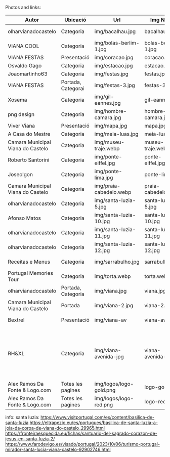 Photos and links:

| Autor                             | Ubicació           | Url                     | Img Name            | CopyRight  | Link                                                                                                                                                                                                                                                                                                                                                                                                                                      |                                                                                                                                                                                                                                                                                                                                                                                                                                                               
|-----------------------------------|--------------------|-------------------------|---------------------|------------|-------------------------------------------------------------------------------------------------------------------------------------------------------------------------------------------------------------------------------------------------------------------------------------------------------------------------------------------------------------------------------------------------------------------------------------------|
| olharvianadocastelo               | Categoria          | img/bacalhau.jpg        | bacalhau.jpg        | All Rights | https://www.olharvianadocastelo.pt/2016/03/sao-cerca-de-quarenta-os-restaurantes.html                                                                                                                                                                                                                                                                                                                                                     |
| VIANA COOL                        | Categoria          | img/bolas-berlim-1.jpg  | bolas-berlim-1.jpg  | All Rights | https://vianacool.com/en/eat/confeitaria-manuel-natario                                                                                                                                                                                                                                                                                                                                                                                   |
| VIANA FESTAS                      | Presentació        | img/coracao.jpg         | coracao.jpg         | All Rights | https://festasdagonia.com/a-romaria/desfile-da-mordomia/                                                                                                                                                                                                                                                                                                                                                                                  |
| Osvaldo Gago                      | Categoria          | img/estacao.jpg         | estacao.jpg         | Copi Left  | https://commons.wikimedia.org/wiki/File:Estacao_Comboio_Viana_Castelo.JPG                                                                                                                                                                                                                                                                                                                                                                 |
| Joaomartinho63                    | Categoria          | img/festas.jpg          | festas.jpg          | Copi Left  | https://commons.wikimedia.org/wiki/File:Festa_no_chafariz.jpg                                                                                                                                                                                                                                                                                                                                                                             |
| VIANA FESTAS                      | Portada, Categorai | img/festas-3.jpg        | festas-3.jpg        | All Rights | https://festasdagonia.com/en/a-romaria/desfile-da-mordomia/                                                                                                                                                                                                                                                                                                                                                                               |
| Xosema                            | Categoria          | img/gil-eannes.jpg      | gil-eannes.jpg      | Copi Left  | https://commons.wikimedia.org/wiki/File:Viana_do_Castelo_-_Buque_Gil_Eannes_-_01.jpg                                                                                                                                                                                                                                                                                                                                                      |
| png design                        | Categoria          | img/hombre-camara.jpg   | hombre-camara.jpg   | Copi Left  | https://unsplash.com/es/fotos/persona-usando-la-camara-plegable-CSWcbb_FriU                                                                                                                                                                                                                                                                                                                                                               |
| Viver Viana                       | Presentació        | img/mapa.jpg            | mapa.jpg            | All Rights | https://viverviana.pt/viana-do-castelo/                                                                                                                                                                                                                                                                                                                                                                                                   |
| A Casa do Mestre                  | Categoria          | img/meia-luas.jpg       | meia-luas.jpg       | All Rights | https://acasadomestre.com/pastelarias-e-doces-de-viana/                                                                                                                                                                                                                                                                                                                                                                                   |
| Camara Municipal Viana do Castelo | Categoria          | img/museu-traje.webp    | museu-traje.webp    | All Rights | https://www.cm-viana-castelo.pt/visitar/turismo-e-lazer/museus-e-espacos-museologicos/museu-do-traje/apresentacao/                                                                                                                                                                                                                                                                                                                        |
| 	Roberto Santorini                | Categoria          | img/ponte-eiffel.jpg    | ponte-eiffel.jpg    | Copi Left  | https://commons.wikimedia.org/wiki/File:Ponte_Eiffel_em_Viana_do_Castelo.jpg                                                                                                                                                                                                                                                                                                                                                              |
| Joseolgon                         | Categoria          | img/ponte-lima.jpg      | ponte-lima.jpg      | Copi Left  | https://commons.wikimedia.org/wiki/File:Aerial_Ponte_de_Lima.jpg                                                                                                                                                                                                                                                                                                                                                                          |
| Camara Municipal Viana do Castelo | Categoria          | img/praia-cabedelo.webp | praia-cabedelo.webp | All Rights | https://www.cm-viana-castelo.pt/locais/praia-do-cabedelo/                                                                                                                                                                                                                                                                                                                                                                                 |
| olharvianadocastelo               | Categoria          | img/santa-luzia-5.jpg   | santa-luzia-5.jpg   | All Rights | https://www.olharvianadocastelo.pt/2019/01/viana-santa-luzia-vista-de-outra.html                                                                                                                                                                                                                                                                                                                                                          |
| Afonso Matos                      | Categoria          | img/santa-luzia-10.jpg  | santa-luzia-10.jpg  | Copi Left  | https://unsplash.com/es/fotos/un-gran-edificio-de-piedra-CffeVaem-U0                                                                                                                                                                                                                                                                                                                                                                      |
| olharvianadocastelo               | Categoria          | img/santa-luzia-11.jpg  | santa-luzia-11.jpg  | All Rights | https://www.olharvianadocastelo.pt/2019/01/viana-santa-luzia-vista-de-outra.html                                                                                                                                                                                                                                                                                                                                                          |
| olharvianadocastelo               | Categoria          | img/santa-luzia-12.jpg  | santa-luzia-12.jpg  | All Rights | https://www.olharvianadocastelo.pt/2019/01/viana-santa-luzia-vista-de-outra.html                                                                                                                                                                                                                                                                                                                                                          |
| Receitas e Menus                  | Categoria          | img/sarrabulho.jpg      | sarrabulho.jpg      | All Rights | https://www.receitasemenus.net/arroz-de-sarrabulho-a-moda-de-ponte-de-lima/                                                                                                                                                                                                                                                                                                                                                               |
| Portugal Memories Tour            | Categoria          | img/torta.webp          | torta.webp          | All Rights | https://portugalmemoriestour.com/sabia-torta-de-viana-deliciosa-agora-certificada/                                                                                                                                                                                                                                                                                                                                                        |
| olharvianadocastelo               | Portada, Categoria | img/viana.jpg           | viana.jpg           | All Rights | https://www.olharvianadocastelo.pt/2020/01/viana-do-castelo-e-cidade-ha-172-anos.html                                                                                                                                                                                                                                                                                                                                                     |
| Camara Municipal Viana do Castelo | Portada            | img/viana-2.jpg         | viana-2.jpg         | All Rights | https://www.cm-viana-castelo.pt/                                                                                                                                                                                                                                                                                                                                                                                                          |
| Bextrel                           | Presentació        | img/viana-av            | viana-av            | Copi Left  | https://commons.wikimedia.org/wiki/File:Vista_aerea_-_Viana_do_Castelo_-_29.01.2023.jpg                                                                                                                                                                                                                                                                                                                                                   |
| RH&XL                             | Categoria          | img/viana-avenida-jpg   | viana-avenida-jpg   | All Rights | https://www.flickr.com/photos/hong-xiao/52618653978/in/photolist-2oaJmC3-2q9HWbk-t7tSy-2oQ3tuK-pC3Nxf-XeWFmq-21Qy6ub-9zxPF2-MqVC1i-2dhH2d8-ffwDQf-2oawFst-2oarPiF-2oaJmjh-ffwDYs-HQmNcD-JdDW8b-GC4ejB-WGQVBm-9aYhFC-9aYhyU-Uit4FE-HXiHqC-2oyV7Fy-2pdzUj7-9aYhLY-BSdHud-sy5Wh-G5MUby-7BSr8Y-24LWYGh-XiBHer-sy5Wg-UnfdFh-X6TbXF-8Fcfuk-2pdzUjh-2iGGiwR-U346WW-X3UUmu-YtYrQ8-XeWEU3-pbDrmW-mQQ5qc-aPeDHn-8uFF1T-wVxhaL-Qm6j1T-HXiHkN-2bDpFcC |
| Alex Ramos Da Fonte & Logo.com    | Totes les pagines  | img/logos/logo-gold.png | logo-gold           | Copi Left  | https://www.logo.com (creat per mi)                                                                                                                                                                                                                                                                                                                                                                                                       |
| Alex Ramos Da Fonte & Logo.com    | Totes les pagines  | img/logos/logo-red.png  | logo-red            | Copi Left  | https://www.logo.com (creat per mi)                                                                                                                                                                                                                                                                                                                                                                                                       |


info: santa luzia: https://www.visitportugal.com/es/content/basilica-de-santa-luzia
https://eltrapezio.eu/es/portugues/basilica-de-santa-luzia-a-joia-da-coroa-de-viana-do-castelo_29965.html
https://fronteiraesquecida.eu/fichas/santuario-del-sagrado-corazon-de-jesus-en-santa-luzia-2/
https://www.farodevigo.es/visado/portugal/2023/10/06/turismo-portugal-mirador-santa-lucia-viana-castelo-92902746.html